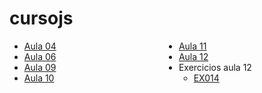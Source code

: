 # cursojs

<style>
    ul{
        columns: 2;
        
    }
    ul > li:hover > ul#oculta{
        display: block;
    }

</style>

<ul>
    <li><a href="aula04/" target="_blank">Aula 04</a></li>
    <li><a href="aula06/" target="_blank">Aula 06</a></li>
    <li><a href="aula09/" target="_blank">Aula 09</a></li>
    <li><a href="aula10/" target="_blank">Aula 10</a></li>
    <li><a href="aula11/" target="_blank">Aula 11</a></li>
    <li><a href="aula12/" target="_blank">Aula 12</a></li>
    <li> Exercicios aula 12
        <ul id="oculta">
            <li><a href="aula12ex/ex014/">EX014</a></li>
        </ul>
    </li>
</ul>


    

